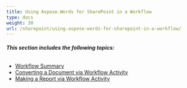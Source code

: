 ```yaml
---
title: Using Aspose.Words for SharePoint in a Workflow
type: docs
weight: 30
url: /sharepoint/using-aspose-words-for-sharepoint-in-a-workflow/
---
```


###### **This section includes the following topics:**
- [Workflow Summary](/words/sharepoint/workflow-summary-html/)
- [Converting a Document via Workflow Activity](/words/sharepoint/converting-a-document-via-workflow-activity-html/)
- [Making a Report via Workflow Activity](/words/sharepoint/making-a-report-via-workflow-activity-html/)
